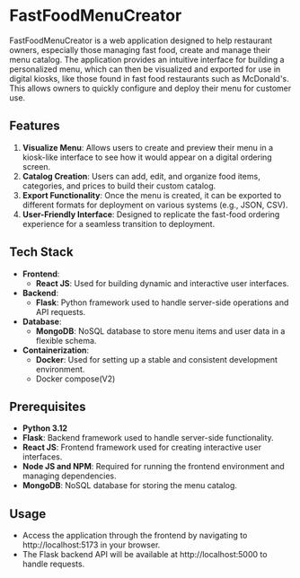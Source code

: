 # FastFoodMenuCreator

FastFoodMenuCreator is a web application designed to help restaurant owners, especially those managing fast food, create and manage their menu catalog. The application provides an intuitive interface for building a personalized menu, which can then be visualized and exported for use in digital kiosks, like those found in fast food restaurants such as McDonald's. This allows owners to quickly configure and deploy their menu for customer use.

## Features

1. **Visualize Menu**: Allows users to create and preview their menu in a kiosk-like interface to see how it would appear on a digital ordering screen.
2. **Catalog Creation**: Users can add, edit, and organize food items, categories, and prices to build their custom catalog.
3. **Export Functionality**: Once the menu is created, it can be exported to different formats for deployment on various systems (e.g., JSON, CSV).
4. **User-Friendly Interface**: Designed to replicate the fast-food ordering experience for a seamless transition to deployment.

## Tech Stack

- **Frontend**: 
  - **React JS**: Used for building dynamic and interactive user interfaces.
- **Backend**: 
  - **Flask**: Python framework used to handle server-side operations and API requests.
- **Database**: 
  - **MongoDB**: NoSQL database to store menu items and user data in a flexible schema.
- **Containerization**: 
  - **Docker**: Used for setting up a stable and consistent development environment.
  - Docker compose(V2)
  
## Prerequisites

- **Python 3.12**
- **Flask**: Backend framework used to handle server-side functionality.
- **React JS**: Frontend framework used for creating interactive user interfaces.
- **Node JS and NPM**: Required for running the frontend environment and managing dependencies.
- **MongoDB**: NoSQL database for storing the menu catalog.


## Usage

- Access the application through the frontend by navigating to http://localhost:5173 in your browser.
- The Flask backend API will be available at http://localhost:5000 to handle requests.


